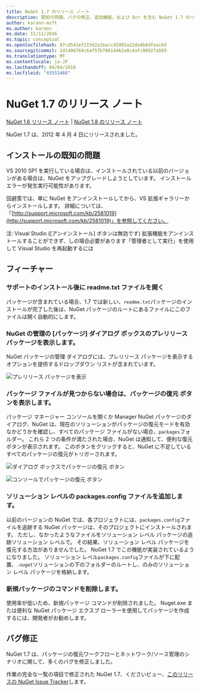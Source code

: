 ```yaml
---
title: NuGet 1.7 のリリース ノート
description: 既知の問題、バグの修正、追加機能、および Dcr を含む NuGet 1.7 のリリース ノート。
author: karann-msft
ms.author: karann
ms.date: 11/11/2016
ms.topic: conceptual
ms.openlocfilehash: 07cd541ef215d2a1bacc45995a22dadb6dfeac6d
ms.sourcegitcommit: 1d1406764c6af5fb7801d462e0c4afc9092fa569
ms.translationtype: MT
ms.contentlocale: ja-JP
ms.lasthandoff: 09/04/2018
ms.locfileid: "43551468"
---
```

# <a name="nuget-17-release-notes"></a>NuGet 1.7 のリリース ノート

[NuGet 1.6 リリース ノート](../release-notes/nuget-1.6.md) | [NuGet 1.8 のリリース ノート](../release-notes/nuget-1.8.md)

NuGet 1.7 は、2012 年 4 月 4 日にリリースされました。

## <a name="known-installation-issue"></a>インストールの既知の問題
VS 2010 SP1 を実行している場合は、インストールされている以前のバージョンがある場合は、NuGet をアップグレードしようとしています。 インストール エラーが発生実行可能性があります。

回避策では、単に NuGet をアンインストールしてから、VS 拡張ギャラリーからインストールします。  詳細については、「[http://support.microsoft.com/kb/2581019](http://support.microsoft.com/kb/2581019)」を参照してください。

注: Visual Studio ([アンインストール] ボタンは無効です) 拡張機能をアンインストールすることができず、しの場合必要があります「管理者として実行」を使用して Visual Studio を再起動するには

## <a name="features"></a>フィーチャー

### <a name="support-opening-readmetxt-file-after-installation"></a>サポートのインストール後に readme.txt ファイルを開く
パッケージが含まれている場合、1.7 では新しい、`readme.txt`パッケージのインストールが完了した後は、NuGet パッケージのルートにあるファイルにこのファイルは開く自動的にします。

### <a name="show-prerelease-packages-in-the-manage-nuget-packages-dialog"></a>NuGet の管理の [パッケージ] ダイアログ ボックスのプレリリース パッケージを表示します。
NuGet パッケージの管理 ダイアログには、プレリリース パッケージを表示するオプションを提供するドロップダウン リストが含まれています。

![プレリリース パッケージを表示](./media/prerelease-dropdown.png)

### <a name="show-package-restore-button-when-package-files-are-missing"></a>パッケージ ファイルが見つからない場合は、パッケージの復元 ボタンを表示します。
パッケージ マネージャー コンソールを開くか Manager NuGet パッケージのダイアログ、NuGet は、現在のソリューションがパッケージの復元モードを有効なかどうかを確認し、すべてのパッケージ ファイルがない場合、`packages`フォルダー。 これら 2 つの条件が満たされた場合、NuGet は通知して、便利な復元 ボタンが表示されます。 このボタンをクリックすると、NuGet に不足しているすべてのパッケージの復元がトリガーされます。

![ダイアログ ボックスでパッケージの復元 ボタン](./media/packagerestore-dialog.png)

![コンソールでパッケージの復元 ボタン](./media/packagerestore-console.png)

### <a name="add-solution-level-packagesconfig-file"></a>ソリューション レベルの packages.config ファイルを追加します。
以前のバージョンの NuGet では、各プロジェクトには、`packages.config`ファイルを追跡する NuGet パッケージは、そのプロジェクトにインストールされます。 ただし、なかったようなファイルをソリューション レベル パッケージの追跡ソリューション レベルで。 その結果、ソリューション レベル パッケージを復元する方法がありませんでした。
NuGet 1.7 でこの機能が実装されているようになりました。 ソリューション レベル`packages.config`ファイルが下に配置、`.nuget`ソリューションの下のフォルダーのルートし、のみのソリューション レベル パッケージを格納します。

### <a name="remove-new-package-command"></a>新規パッケージのコマンドを削除します。
使用率が低いため、新規パッケージ コマンドが削除されました。 Nuget.exe または便利な NuGet パッケージ エクスプ ローラーを使用してパッケージを作成するには、開発者がお勧めします。

## <a name="bug-fixes"></a>バグ修正
NuGet 1.7 は、パッケージの復元ワークフローとネットワーク/ソース管理のシナリオに関して、多くのバグを修正しました。

作業の完全な一覧の項目で修正された NuGet 1.7、くださいビュー、[このリリースの NuGet Issue Tracker](http://nuget.codeplex.com/workitem/list/advanced?keyword=&status=Closed&type=All&priority=All&release=NuGet%201.7&assignedTo=All&component=All&sortField=Votes&sortDirection=Descending&page=0)します。
